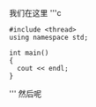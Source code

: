  我们在这里
 '''c

    #include <thread>
    using namespace std;
    
    int main()
    {
      cout << endl;
    }
'''
然后呢
